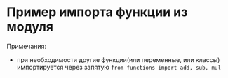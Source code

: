 # Пример импорта функции из модуля

Примечания:

- при необходимости другие функции(или переменные, или классы) импортируется через запятую `from functions import add, sub, mul`


